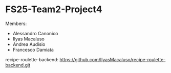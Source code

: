 # FS25-Team2-Project4

Members: 
- Alessandro Canonico
- Ilyas Macaluso
- Andrea Audisio
- Francesco Damiata


recipe-roulette-backend:
https://github.com/IlyasMacaluso/recipe-roulette-backend.git